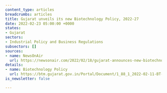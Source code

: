 ```yaml
---
content_type: articles
breadcrumbs: articles
title: Gujarat unveils its new Biotechnology Policy, 2022-27
date: 2022-02-23 05:00:00 +0000
states:
- Gujarat
sectors:
- Industrial Policy and Business Regulations
subsectors: []
sources:
- name: NewsOnAir
  url: https://newsonair.com/2022/02/18/gujarat-announces-new-biotechnology-policy-for-2022-27/
details:
- name: Biotechnology Policy
  url: https://btm.gujarat.gov.in/Portal/Document/1_88_1_2022-02-11-BT-Policy-2022-27.pdf
is_newsletter: false

---
```

